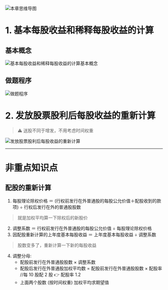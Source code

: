 ![][image-1]
# 1. 基本每股收益和稀释每股收益的计算
## 基本概念
![][image-2]

## 做题程序
![][image-3]

# 2. 发放股票股利后每股收益的重新计算
> ⚠️ 送股不同于增发，不用考虑时间权重

![][image-4]

---- 
# 非重点知识点
## 配股的重新计算
1. 每股理论除权价格 ＝ (行权前发行在外普通股的每股公允价值＋配股收到的款项) ÷ 行权后发行在外的普通股股数
> 就是加权平均算一下除权后的新股价
2. 调整系数 ＝ 行权前发行在外普通股的每股公允价值 ÷ 每股理论除权价格
3. 因配股重新计算的上年度基本每股收益 ＝ 上年度基本每股收益 ÷ 调整系数
> 股数变多了，重新计算一下新的每股收益
4. 调整分母:
	- 配股前发行在外普通股股数 × 调整系数
	- 配股后发行在外普通股加权平均数 = 配股前发行在外普通股股数 × 配股率 //每 10 股配 2 股 👉 配股率 1.2
	- 上面两个股数 (按时间权重) 加权平均求期望值

[image-1]:	http://pic.yupoo.com/jean0326/HgJfdWDn/cP7f5.jpg "本章思维导图"
[image-2]:	http://pic.yupoo.com/jean0326/HgRQwgc1/10gIeZ.png "基本每股收益和稀释每股收益的计算基本概念"
[image-3]:	http://pic.yupoo.com/jean0326/HgTaPSrZ/13JKGx.png "做题程序"
[image-4]:	http://pic.yupoo.com/jean0326/HgTpZI0V/mM4Uo.png "发放股票股利后每股收益的重新计算"